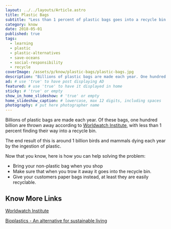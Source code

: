 ```yaml
---
layout: ../../layouts/Article.astro
title: Plastic Bags
subtitle: "Less than 1 percent of plastic bags goes into a recycle bin."
category: know
date: 2018-05-01
published: true
tags:
  - learning
  - plastic
  - plastic-alternatives
  - save-oceans
  - social-responsibility
  - recycle
coverImage: /assets/p/know/plastic-bags/plastic-bags.jpg
description: "Billions of plastic bags are made each year. One hundred billion are thrown away according to  Worldwatch Institute, with less than 1% being recycled." # max 160 digits cos dunno how to trim it, yet......
ad: # use 'true' to have post displaying AD
featured: # use 'true' to have it displayed in home
sticky: # 'true' or empty
show_in_home_slideshow: # 'true' or empty
home_slideshow_caption: # lowercase, max 12 digits, including spaces
photography: # put here photographer name
---
```


Billions of plastic bags are made each year. Of these bags, one hundred billion are thrown away according to [Worldwatch Institute](http://www.worldwatch.org/), with less than 1 percent finding their way into a recycle bin.

The end result of this is around 1 billion birds and mammals dying each year by the ingestion of plastic.

Now that you know, here is how you can help solving the problem:

- Bring your non-plastic bag when you shop
- Make sure that when you trow it away it goes into the recycle bin.
- Give your customers paper bags instead, at least they are easily recyclable.

## Know More Links

[Worldwatch Institute](http://www.worldwatch.org/)

[Bioplastics - An alternative for sustainable living](https://advancebioplast.com/)
